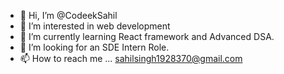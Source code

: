 - 👋 Hi, I’m @CodeekSahil
- 👀 I’m interested in web development
- 🌱 I’m currently learning React framework and Advanced DSA.
- 💞️ I’m looking for an SDE Intern Role.
- 📫 How to reach me ... sahilsingh1928370@gmail.com

<!---
CodeekSahil/CodeekSahil is a ✨ special ✨ repository because its `README.md` (this file) appears on your GitHub profile.
You can click the Preview link to take a look at your changes.
--->
